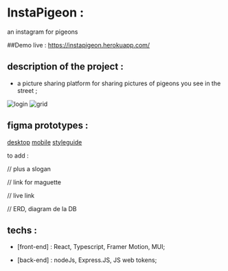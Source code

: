 # InstaPigeon :

an instagram for pigeons

##Demo live :
https://instapigeon.herokuapp.com/

## description of the project :

-  a picture sharing platform for sharing pictures of pigeons you see in the street ;

![login](./readme-assets/login.png)
![grid](./readme-assets/grid.png)

## figma prototypes :

[desktop](./readme-assets/instap-desktop.pdf)
[mobile](./readme-assets/instap-phone.pdf)
[styleguide](./readme-assets/instap-styleguide.pdf)

to add :

// plus a slogan

// link for maguette

// live link

// ERD, diagram de la DB

## techs :

-  [front-end] : React, Typescript, Framer Motion, MUI;

-  [back-end] : nodeJs, Express.JS, JS web tokens;
